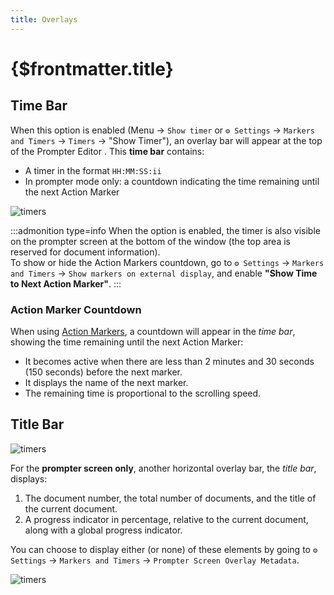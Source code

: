 ```yaml
---
title: Overlays
---
```


# {$frontmatter.title}

## Time Bar

When this option is enabled (Menu -> `Show timer` or `⚙ Settings` -> `Markers and Timers` -> `Timers` -> "Show Timer"), an overlay bar will appear at the top of the Prompter Editor <Number n=2 />. This **time bar** contains:

- A timer in the format `HH:MM:SS:ii`
- In prompter mode only: a countdown indicating the time remaining until the next Action Marker

![timers](/show-timer.webp)

:::admonition type=info
When the option is enabled, the timer is also visible on the prompter screen at the bottom of the window (the top area is reserved for document information).  
To show or hide the Action Markers countdown, go to `⚙ Settings` -> `Markers and Timers` -> `Show markers on external display`, and enable **"Show Time to Next Action Marker"**.
:::

### Action Marker Countdown

When using [Action Markers](/docs/markers/action-markers), a countdown will appear in the *time bar*, showing the time remaining until the next Action Marker:

- It becomes active when there are less than 2 minutes and 30 seconds (150 seconds) before the next marker.
- It displays the name of the next marker.
- The remaining time is proportional to the scrolling speed.

## Title Bar

![timers](/overlay-title-bar.jpg)

For the **prompter screen only**, another horizontal overlay bar, the *title bar*, displays:

1. The document number, the total number of documents, and the title of the current document.
2. A progress indicator in percentage, relative to the current document, along with a global progress indicator.

You can choose to display either (or none) of these elements by going to `⚙ Settings` -> `Markers and Timers` -> `Prompter Screen Overlay Metadata`.

![timers](/overlay-title.jpg)

